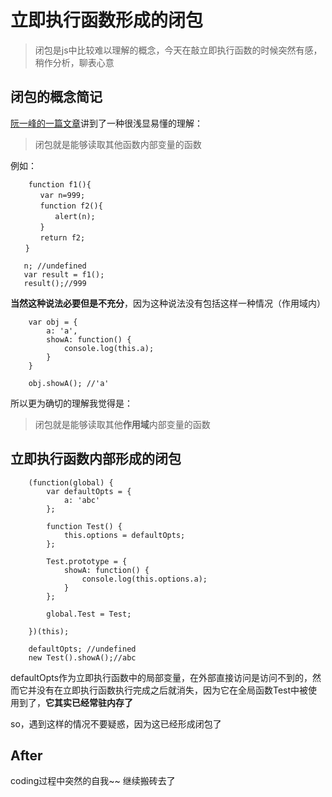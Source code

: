 # 立即执行函数形成的闭包
> 闭包是js中比较难以理解的概念，今天在敲立即执行函数的时候突然有感，稍作分析，聊表心意

## 闭包的概念简记
[阮一峰的一篇文章](http://www.ruanyifeng.com/blog/2009/08/learning_javascript_closures.html)讲到了一种很浅显易懂的理解：

> 闭包就是能够读取其他函数内部变量的函数

例如：
```
    function f1(){
　　　　var n=999;
　　　　function f2(){
　　　　　　alert(n);
　　　　}
　　　　return f2;
　　}
    
   n; //undefined
   var result = f1();
   result();//999
```

**当然这种说法必要但是不充分**，因为这种说法没有包括这样一种情况（作用域内）
```
    var obj = {
        a: 'a',
        showA: function() {
            console.log(this.a);
        }
    }

    obj.showA(); //'a'
```
所以更为确切的理解我觉得是：
> 闭包就是能够读取其他**作用域**内部变量的函数

## 立即执行函数内部形成的闭包
```
    (function(global) {
        var defaultOpts = {
            a: 'abc'
        };

        function Test() {
            this.options = defaultOpts;
        };

        Test.prototype = {
            showA: function() {
                console.log(this.options.a);
            }
        };

        global.Test = Test;

    })(this);

    defaultOpts; //undefined
    new Test().showA();//abc
```

defaultOpts作为立即执行函数中的局部变量，在外部直接访问是访问不到的，然而它并没有在立即执行函数执行完成之后就消失，因为它在全局函数Test中被使用到了，**它其实已经常驻内存了**

so，遇到这样的情况不要疑惑，因为这已经形成闭包了

## After
coding过程中突然的自我~~
继续搬砖去了


